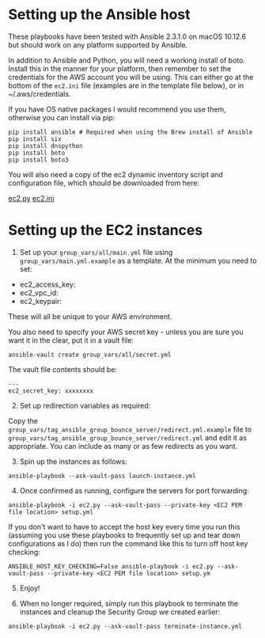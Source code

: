 # Setting up the Ansible host

These playbooks have been tested with Ansible 2.3.1.0 on macOS 10.12.6 but should work on any platform supported by Ansible.

In addition to Ansible and Python, you will need a working install of boto. Install this in the manner for your platform, then remember to set the credentials for the AWS account you will be using. This can either go at the bottom of the `ec2.ini` file (examples are in the template file below), or in ~/.aws/credentials.

If you have OS native packages I would recommend you use them, otherwise you can install via pip:

```
pip install ansible # Required when using the Brew install of Ansible
pip install six
pip install dnspython
pip install boto
pip install boto3
```

You will also need a copy of the ec2 dynamic inventory script and configuration file, which should be downloaded from here:

[ec2.py](https://raw.github.com/ansible/ansible/devel/contrib/inventory/ec2.py)
[ec2.ini](https://raw.githubusercontent.com/ansible/ansible/devel/contrib/inventory/ec2.ini)

# Setting up the EC2 instances

1. Set up your `group_vars/all/main.yml` file using `group_vars/main.yml.example` as a template. At the minimum you need to set:

* ec2_access_key:
* ec2_vpc_id:
* ec2_keypair:

These will all be unique to your AWS environment. 

You also need to specify your AWS secret key - unless you are sure you want it in the clear, put it in a vault file:

```
ansible-vault create group_vars/all/secret.yml
```

The vault file contents should be:

```
---
ec2_secret_key: xxxxxxxx
```

2. Set up redirection variables as required:

Copy the `group_vars/tag_ansible_group_bounce_server/redirect.yml.example` file to `group_vars/tag_ansible_group_bounce_server/redirect.yml` and edit it as appropriate. You can include as many or as few redirects as you want.

3. Spin up the instances as follows:

```
ansible-playbook --ask-vault-pass launch-instance.yml
```

4. Once confirmed as running, configure the servers for port forwarding:

```
ansible-playbook -i ec2.py --ask-vault-pass --private-key <EC2 PEM file location> setup.yml
```

If you don't want to have to accept the host key every time you run this (assuming you use these playbooks to frequently set up and tear down configurations as I do) then run the command like this to turn off host key checking:

```
ANSIBLE_HOST_KEY_CHECKING=False ansible-playbook -i ec2.py --ask-vault-pass --private-key <EC2 PEM file location> setup.ym
```

5. Enjoy!

6. When no longer required, simply run this playbook to terminate the instances and cleanup the Security Group we created earlier:

```
ansible-playbook -i ec2.py --ask-vault-pass terminate-instance.yml
```
